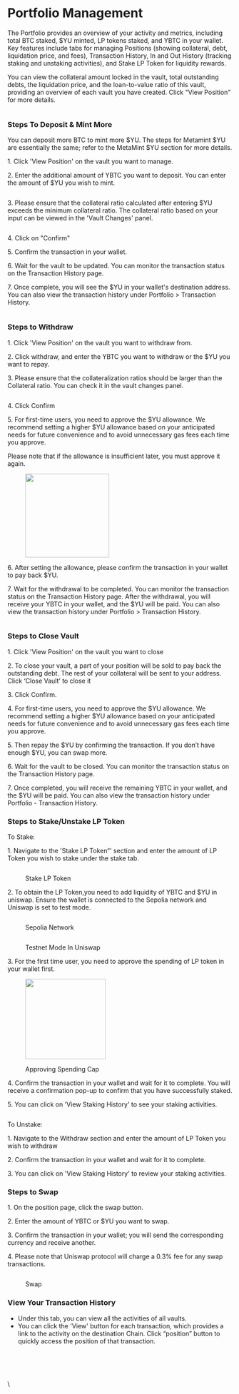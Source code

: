 # Portfolio Management

The Portfolio provides an overview of your activity and metrics, including total BTC staked, $YU minted, LP tokens staked, and YBTC in your wallet. Key features include tabs for managing Positions (showing collateral, debt, liquidation price, and fees), Transaction History, In and Out History (tracking staking and unstaking activities), and Stake LP Token for liquidity rewards.&#x20;



You can view the collateral amount locked in the vault, total outstanding debts, the liquidation price, and the loan-to-value ratio of this vault, providing an overview of each vault you have created. Click "View Position" for more details.

<figure><img src="../.gitbook/assets/image (160).png" alt=""><figcaption></figcaption></figure>

### **Steps To Deposit & Mint More**

You can deposit more BTC to mint more $YU. The steps for Metamint $YU are essentially the same; refer to the MetaMint $YU section for more details.

1\. Click 'View Position' on the vault you want to manage.

2\. Enter the additional amount of YBTC you want to deposit. You can enter the amount of $YU you wish to mint.



<figure><img src="../.gitbook/assets/image (162).png" alt=""><figcaption></figcaption></figure>

3\. Please ensure that the collateral ratio calculated after entering $YU exceeds the minimum collateral ratio. The collateral ratio based on your input can be viewed in the 'Vault Changes' panel.&#x20;

<figure><img src="../.gitbook/assets/image (164).png" alt=""><figcaption></figcaption></figure>

4\. Click on "Confirm"

5\. Confirm the transaction in your wallet.

6\. Wait for the vault to be updated. You can monitor the transaction status on the Transaction History page.

7\. Once complete, you will see the $YU in your wallet's destination address. You can also view the transaction history under Portfolio > Transaction History.

<figure><img src="../.gitbook/assets/image (167).png" alt=""><figcaption></figcaption></figure>

### **Steps to Withdraw**

1\. Click 'View Position' on the vault you want to withdraw from.

2\. Click withdraw, and enter the YBTC you want to withdraw or the $YU you want to repay.

3\. Please ensure that the collateralization ratios should be larger than the Collateral ratio. You can check it in the vault changes panel.

<figure><img src="../.gitbook/assets/image (165).png" alt=""><figcaption></figcaption></figure>

4\. Click Confirm

5\. For first-time users, you need to approve the $YU allowance. We recommend setting a higher $YU allowance based on your anticipated needs for future convenience and to avoid unnecessary gas fees each time you approve.

Please note that if the allowance is insufficient later, you must approve it again.

<figure><img src="https://lh7-rt.googleusercontent.com/docsz/AD_4nXd1U7PbaSG-Mc4zaKhQgUmuOuagQWcQ4s9wDa8JFA-gc9JqcFfPuyPtcwe3zS0ZPM7k0t2ozCcjZi4hCXQ8159ltMvMlt-B03OqD0QT7cs0t6gxwqt-wOXTuspCnHOv3_ZzSzbucw?key=7xbU5qtAglLoutJqHrnmuEr2" alt="" width="188"><figcaption></figcaption></figure>

6\. After setting the allowance, please confirm the transaction in your wallet to pay back $YU.

7\. Wait for the withdrawal to be completed. You can monitor the transaction status on the Transaction History page.  After the withdrawal, you will receive your YBTC in your wallet, and the $YU will be paid. You can also view the transaction history under Portfolio > Transaction History.

<figure><img src="../.gitbook/assets/image (166).png" alt=""><figcaption></figcaption></figure>

### **Steps to Close Vault**

1\. Click 'View Position' on the vault you want to close

2\. To close your vault, a part of your position will be sold to pay back the outstanding debt. The rest of your collateral will be sent to your address. Click ‘Close Vault’ to close it&#x20;

3\. Click Confirm.

4\. For first-time users, you need to approve the $YU allowance. We recommend setting a higher $YU allowance based on your anticipated needs for future convenience and to avoid unnecessary gas fees each time you approve.

5\. Then repay the $YU  by confirming the transaction. If you don’t have enough $YU, you can swap more.&#x20;

6\. Wait for the vault to be closed. You can monitor the transaction status on the Transaction History page.&#x20;

7\. Once completed, you will receive the remaining YBTC in your wallet, and the $YU will be paid. You can also view the transaction history under Portfolio - Transaction History.



### **Steps to Stake/Unstake LP Token**

To Stake:

1\. Navigate to the 'Stake LP Token“' section and enter the amount of LP Token you wish to stake under the stake tab.

<figure><img src="../.gitbook/assets/image (7).png" alt=""><figcaption><p>Stake LP Token</p></figcaption></figure>

2\. To obtain the LP Token,you need to add liquidity of YBTC and $YU in uniswap. Ensure the wallet is connected to the Sepolia network and Uniswap is set to test mode.

<figure><img src="../.gitbook/assets/image (6).png" alt=""><figcaption><p>Sepolia Network</p></figcaption></figure>

<figure><img src="../.gitbook/assets/image (5).png" alt=""><figcaption><p>Testnet Mode In Uniswap</p></figcaption></figure>

3\. For the first time user, you need to approve the spending of LP token in your wallet first.

<figure><img src="../.gitbook/assets/Lp token approval.png" alt="" width="180"><figcaption><p>Approving Spending Cap</p></figcaption></figure>

4\. Confirm the transaction in your wallet and wait for it to complete. You will receive a confirmation pop-up to confirm that you have successfully staked.&#x20;

5\. You can click on 'View Staking History' to see your staking activities.

<figure><img src="../.gitbook/assets/image (8).png" alt=""><figcaption></figcaption></figure>



To Unstake:&#x20;

1\. Navigate to the Withdraw section and enter the amount of LP Token you wish to withdraw

2\. Confirm the transaction in your wallet and wait for it to complete.

3\. You can click on 'View Staking History' to review your staking activities.



### **Steps to Swap**

1\. On the position page, click the swap button.

2\. Enter the amount of YBTC or $YU you want to swap.

3\. Confirm the transaction in your wallet; you will send the corresponding currency and receive another.

4\. Please note that Uniswap protocol will charge a 0.3% fee for any swap transactions.



<figure><img src="../.gitbook/assets/image (9).png" alt=""><figcaption><p>Swap</p></figcaption></figure>

### View Your Transaction History

* Under this tab, you can view all the activities of all vaults.
* You can click the 'View' button for each transaction, which provides a link to the activity on the destination Chain. Click “position” button to quickly access the position of that transaction.

<figure><img src="../.gitbook/assets/image (168).png" alt=""><figcaption></figcaption></figure>

\
\
\
\
